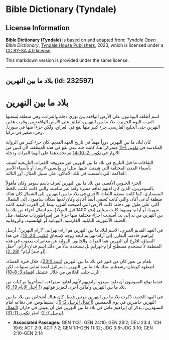 # Bible Dictionary (Tyndale)

## License Information

**Bible Dictionary (Tyndale)** is based on and adapted from: _Tyndale Open Bible Dictionary_, [Tyndale House Publishers](https://tyndaleopenresources.com/), 2023, which is licensed under a [CC BY-SA 4.0 license](https://creativecommons.org/licenses/by-sa/4.0/legalcode.en).

This markdown version is provided under the same license.



--------------------------------

## بلاد ما بين النهرين (id: 232597)

بلاد ما بين النهرين
===================

اسم أطلقه اليونانيون على الأرض الواقعة بين نهري دجلة والفرات، وهي منطقة يُسميها العرب اليوم الجزيرة. بلاد ما بين النهرين، تُطلق على الأرض الواقعة بين وقرب هذين النهرين حتى الخليج الفارسي. جزء كبير منها يقع في العراق، ولكن جزءاً منها في سوريا، وجزء صغير في تركيا.

كان لبلاد ما بين النهرين دوراً مهماً في تاريخ العهد القديم. كان جزء كبير من الرواية المكدسة في [تكوين 1–11](https://ref.ly/Gen1:1-Gen11:32) متمركزاً هنا. كانت جنة عدن تقع في هذه المنطقة، لأن اثنين من الأنهار في [تكوين 2: 10–14](https://ref.ly/Gen2:10-Gen2:14) تم تحديدهما على أنهما الفرات ودجلة.

الثقافات ما قبل التاريخ في بلاد ما بين النهرين غير معروفة. الفترات التاريخية تُصنف بأسماء المدن المختلفة التي هيمنت عليها، مثل أور وإيسين\-لارسا، أو بأسماء الأسر الحاكمة التي تأسست في تلك الأماكن، على سبيل المثال، أور الثالثة.

الجزء الجنوبي الأقصى من بلاد ما بين النهرين يُعرف باسم سومر وكان مأهولاً بالسومريين، الذين كان لديهم ثقافة مميزة ولغة غير سامية، والتي كانت تُكتب بالخط المسماري، كما كانت معظم اللغات الأخرى في بلاد ما بين النهرين. إلى الشمال كان هناك منطقة تُدعى أكاد، والتي كانت تُسمى أيضاً أغادي وكان لديها سكان ساميون. إلى الشمال أكثر، على طول نهر دجلة، كانت الأرض التي أصبحت آشور، بينما إلى الغرب البعيد كانت سوريا، أو آرام، وبينهما كانت ميتاني (نحو 1400 قبل الميلاد). مع انتقال أجزاء من بلاد ما بين النهرين من يد إلى يد، أصبحت أجزاء مختلفة منها جزءاً من إمبراطوريات مختلفة، مثل الحثية، الآشورية، البابلية، الفارسية، اليونانية أو الهلنستية، والرومانية.

في العهد القديم العبري، الاسم لبلاد ما بين النهرين هو آرام\-نهرايم، "آرام النهرين". أرسل إبراهيم خادمه، أليعازر، إلى آرام\-نهرايم ليجد زوجة لإسحاق ([تكوين 24: 10](https://ref.ly/Gen24:10)). في هذا السياق، اقتُرِحَ أن النهرين هما الفرات والخابور. الرواية عن مغامرات يعقوب في هذه المنطقة لا تستخدم مصطلح آرام\-نهرايم بل تستخدم بدلاً من ذلك اسم فدان\-آرام، "حقل \[أو جنة] آرام" ([28: 2](https://ref.ly/Gen28:2)).

بلعام بن بعور كان من فتور في بلاد ما بين النهرين ([تثنية 23:4](https://ref.ly/Deut23:4)). خلال فترة القضاة، اضطهد كوشان\-رشعتايم، ملك بلاد ما بين النهرين، إسرائيل لمدة ثماني سنوات، لكن الرب جلب الخلاص من خلال عثنيئيل ([قضاة 3: 8–10](https://ref.ly/Judg3:8-Judg3:10)).

عندما توقع العمونيون أن داود سيغزو أراضيهم لأنهم أهانوا سفراءه، استأجروا مركبات من بلاد ما بين النهرين وأماكن أخرى لتعزيز قواتهم ([1 أخبار الأيام 19: 6](https://ref.ly/1Chr19:6)).

في العهد الجديد، ذُكرت بلاد ما بين النهرين مرتين فقط. كان هناك أشخاص من بلاد ما بين النهرين حاضرين في يوم الخمسين ([أعمال الرسل 2: 9](https://ref.ly/Acts2:9)). استيفانوس، في دفاعه أمام السنهدرين، يذكر أن إبراهيم عاش في بلاد ما بين النهرين قبل أن يعيش في حاران ([أعمال الرسل 7: 2](https://ref.ly/Acts7:2)؛ انظر [تكوين 11: 31](https://ref.ly/Gen11:31)).

* **Associated Passages:** GEN 11:31; GEN 24:10; GEN 28:2; DEU 23:4; 1CH 19:6; ACT 2:9; ACT 7:2; GEN 1:1–GEN 11:32; JDG 3:8–JDG 3:10; GEN 2:10–GEN 2:14

